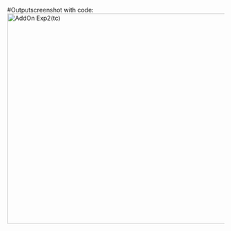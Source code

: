 #Outputscreenshot with code:
<img width="624" height="489" alt="AddOn Exp2(tc)" src="https://github.com/user-attachments/assets/4de46e73-dc9a-482a-96da-a716e0ba529e" />
